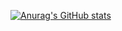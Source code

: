 [![Anurag's GitHub stats](https://github-readme-stats.vercel.app/api?username=YanJieWen)](https://github.com/anuraghazra/github-readme-stats)
